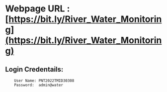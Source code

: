 # Webpage URL : [https://bit.ly/River_Water_Monitoring](https://bit.ly/River_Water_Monitoring)

## Login Credentails:

        User Name: PNT2022TMID30308
        Password:  admin@water
